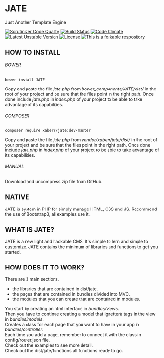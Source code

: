 # JATE
Just Another Template Engine

[![Scrutinizer Code Quality](https://scrutinizer-ci.com/g/XaBerr/JATE/badges/quality-score.png?b=master)](https://scrutinizer-ci.com/g/XaBerr/JATE/?branch=master)
[![Build Status](https://scrutinizer-ci.com/g/XaBerr/JATE/badges/build.png?b=master)](https://scrutinizer-ci.com/g/XaBerr/JATE/build-status/master)
[![Code Climate](https://codeclimate.com/github/XaBerr/JATE/badges/gpa.svg)](https://codeclimate.com/github/XaBerr/JATE)
<br>
[![Latest Unstable Version](https://poser.pugx.org/xaberr/jate/v/unstable)](https://packagist.org/packages/xaberr/jate)
[![License](https://poser.pugx.org/xaberr/jate/license)](https://packagist.org/packages/xaberr/jate)
[![This is a forkable respository](https://img.shields.io/badge/forkable-yes-brightgreen.svg)](https://basicallydan.github.io/forkability/?u=XaBerr&r=JATE&l=PHP)

## HOW TO INSTALL
###### BOWER
```
bower install JATE
```
Copy and paste the file _jate.php_ from _bower_components/JATE/dist/_ in the root of your project and be sure that the files point in the right path. Once done include _jate.php_ in _index.php_ of your project to be able to take advantage of its capabilities.
###### COMPOSER
```
composer require xaberr/jate:dev-master
```
Copy and paste the file _jate.php_ from _vendor/xaberr/jate/dist/_ in the root of your project and be sure that the files point in the right path. Once done include _jate.php_ in _index.php_ of your project to be able to take advantage of its capabilities.
###### MANUAL
Download and uncompress zip file from GitHub.
## NATIVE
JATE is system in PHP for simply manage HTML, CSS and JS.
Recommend the use of Bootstrap3, all examples use it.
## WHAT IS JATE?
JATE is a new light and hackable CMS.
It's simple to lern and simple to customize.
JATE contains the minimum of libraries and functions to get you started.
## HOW DOES IT TO WORK?
There are 3 main sections.
 - the libraries that are contained in dist/jate.
 - the pages that are contained in bundles divided into MVC.
 - the modules that you can create that are contained in modules.

You start by creating an html interface in _bundles/views_.<br>
Then you have to continue creating a model that ignetterà tags in the view in _bundles/models_.<br>
Creates a class for each page that you want to have in your app in _bundles/controller_.<br>
Each time you add a page, remember to connect it with the class in config/router.json file.<br>
Check out the examples to see more detail.<br>
Check out the dist/jate/functions all functions ready to go.<br>
